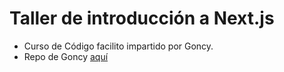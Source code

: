 # Taller de introducción a Next.js
- Curso de Código facilito impartido por Goncy.
- Repo de Goncy [aquí](https://github.com/goncy/nextjs-initial-workshop)
